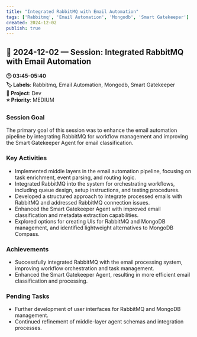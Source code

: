 ```yaml
---
title: "Integrated RabbitMQ with Email Automation"
tags: ['Rabbitmq', 'Email Automation', 'Mongodb', 'Smart Gatekeeper']
created: 2024-12-02
publish: true
---
```


## 📅 2024-12-02 — Session: Integrated RabbitMQ with Email Automation

**🕒 03:45–05:40**  
**🏷️ Labels**: Rabbitmq, Email Automation, Mongodb, Smart Gatekeeper  
**📂 Project**: Dev  
**⭐ Priority**: MEDIUM  


### Session Goal
The primary goal of this session was to enhance the email automation pipeline by integrating RabbitMQ for workflow management and improving the Smart Gatekeeper Agent for email classification.

### Key Activities
- Implemented middle layers in the email automation pipeline, focusing on task enrichment, event parsing, and routing logic.
- Integrated RabbitMQ into the system for orchestrating workflows, including queue design, setup instructions, and testing procedures.
- Developed a structured approach to integrate processed emails with RabbitMQ and addressed RabbitMQ connection issues.
- Enhanced the Smart Gatekeeper Agent with improved email classification and metadata extraction capabilities.
- Explored options for creating UIs for RabbitMQ and MongoDB management, and identified lightweight alternatives to MongoDB Compass.

### Achievements
- Successfully integrated RabbitMQ with the email processing system, improving workflow orchestration and task management.
- Enhanced the Smart Gatekeeper Agent, resulting in more efficient email classification and processing.

### Pending Tasks
- Further development of user interfaces for RabbitMQ and MongoDB management.
- Continued refinement of middle-layer agent schemas and integration processes.

